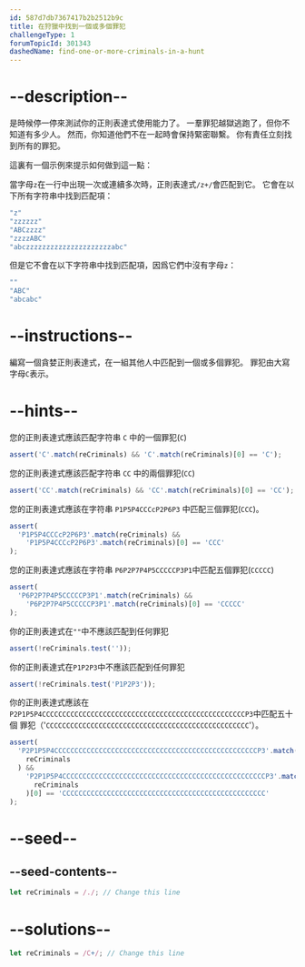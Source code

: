 ```yaml
---
id: 587d7db7367417b2b2512b9c
title: 在狩獵中找到一個或多個罪犯
challengeType: 1
forumTopicId: 301343
dashedName: find-one-or-more-criminals-in-a-hunt
---
```


# --description--

是時候停一停來測試你的正則表達式使用能力了。 一羣罪犯越獄逃跑了，但你不知道有多少人。 然而，你知道他們不在一起時會保持緊密聯繫。 你有責任立刻找到所有的罪犯。

這裏有一個示例來提示如何做到這一點：

當字母`z`在一行中出現一次或連續多次時，正則表達式`/z+/`會匹配到它。 它會在以下所有字符串中找到匹配項：

```js
"z"
"zzzzzz"
"ABCzzzz"
"zzzzABC"
"abczzzzzzzzzzzzzzzzzzzzzabc"
```

但是它不會在以下字符串中找到匹配項，因爲它們中沒有字母`z`：

```js
""
"ABC"
"abcabc"
```

# --instructions--

編寫一個貪婪正則表達式，在一組其他人中匹配到一個或多個罪犯。 罪犯由大寫字母`C`表示。

# --hints--

您的正則表達式應該匹配字符串 `C` 中的一個罪犯(`C`)

```js
assert('C'.match(reCriminals) && 'C'.match(reCriminals)[0] == 'C');
```

您的正則表達式應該匹配字符串 `CC` 中的兩個罪犯(`CC`)

```js
assert('CC'.match(reCriminals) && 'CC'.match(reCriminals)[0] == 'CC');
```

您的正則表達式應該在字符串 `P1P5P4CCCcP2P6P3` 中匹配三個罪犯(`CCC`)。

```js
assert(
  'P1P5P4CCCcP2P6P3'.match(reCriminals) &&
    'P1P5P4CCCcP2P6P3'.match(reCriminals)[0] == 'CCC'
);
```

您的正則表達式應該在字符串 `P6P2P7P4P5CCCCCP3P1`中匹配五個罪犯(`CCCCC`)

```js
assert(
  'P6P2P7P4P5CCCCCP3P1'.match(reCriminals) &&
    'P6P2P7P4P5CCCCCP3P1'.match(reCriminals)[0] == 'CCCCC'
);
```

你的正則表達式在`""`中不應該匹配到任何罪犯

```js
assert(!reCriminals.test(''));
```

你的正則表達式在`P1P2P3`中不應該匹配到任何罪犯

```js
assert(!reCriminals.test('P1P2P3'));
```

你的正則表達式應該在`P2P1P5P4CCCCCCCCCCCCCCCCCCCCCCCCCCCCCCCCCCCCCCCCCCCCCCCCCCP3`中匹配五十個 罪犯（'`CCCCCCCCCCCCCCCCCCCCCCCCCCCCCCCCCCCCCCCCCCCCCCCCCC`'）。

```js
assert(
  'P2P1P5P4CCCCCCCCCCCCCCCCCCCCCCCCCCCCCCCCCCCCCCCCCCCCCCCCCCP3'.match(
    reCriminals
  ) &&
    'P2P1P5P4CCCCCCCCCCCCCCCCCCCCCCCCCCCCCCCCCCCCCCCCCCCCCCCCCCP3'.match(
      reCriminals
    )[0] == 'CCCCCCCCCCCCCCCCCCCCCCCCCCCCCCCCCCCCCCCCCCCCCCCCCC'
);
```

# --seed--

## --seed-contents--

```js
let reCriminals = /./; // Change this line
```

# --solutions--

```js
let reCriminals = /C+/; // Change this line
```
